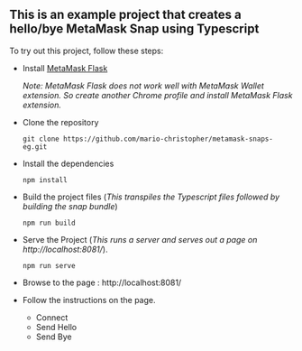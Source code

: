 ## This is an example project that creates a hello/bye MetaMask Snap using Typescript

To try out this project, follow these steps:

- Install [MetaMask Flask](#https://metamask.io/flask/)

    *Note: MetaMask Flask does not work well with MetaMask Wallet extension. So create another Chrome profile and install MetaMask Flask extension.*

- Clone the repository

    `git clone https://github.com/mario-christopher/metamask-snaps-eg.git`

- Install the dependencies

    `npm install`

- Build the project files (*This transpiles the Typescript files followed by building the snap bundle*)

    `npm run build`

- Serve the Project (*This runs a server and serves out a page on http://localhost:8081/*).

    `npm run serve`

- Browse to the page : http://localhost:8081/
- Follow the instructions on the page.
    - Connect
    - Send Hello
    - Send Bye


